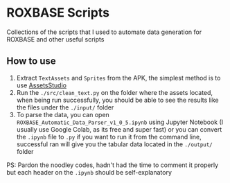 # ROXBASE Scripts

Collections of the scripts that I used to automate data generation for ROXBASE and other useful scripts

## How to use
1. Extract `TextAssets` and  `Sprites` from the APK, the simplest method is to use [AssetsStudio](https://github.com/Perfare/AssetStudio)
2. Run the `./src/clean_text.py` on the folder where the assets located, when being run successfully, you should be able to see the results like the files under the `./input/` folder
3. To parse the data, you can open `ROXBASE_Automatic_Data_Parser_v1_0_5.ipynb` using Jupyter Notebook (I usually use Google Colab, as its free and super fast) or you can convert the `.ipynb` file to `.py` if you want to run it from the command line, successful ran will give you the tabular data located in the `./output/` folder

PS: Pardon the noodley codes, hadn't had the time to comment it properly but each header on the `.ipynb` should be self-explanatory